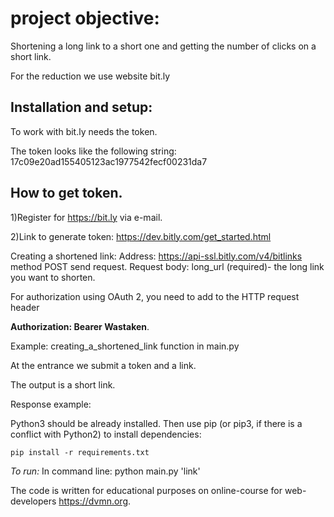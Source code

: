 project objective:
=====================
Shortening a long link to a short one and getting the number of clicks on a short link.

For the reduction we use website bit.ly

Installation and setup:
-----------------------------------
To work with bit.ly needs the token.

The token looks like the following string: 17c09e20ad155405123ac1977542fecf00231da7

How to get token.
-----------------------------------

 1)Register for https://bit.ly via e-mail.
 
 2)Link to generate token: https://dev.bitly.com/get_started.html
 
Creating a shortened link:
 Address: https://api-ssl.bitly.com/v4/bitlinks method POST send request.
 Request body: long_url (required)- the long link you want to shorten.
 
 For authorization using OAuth 2, you need to add to the HTTP request header
 
 **Authorization: Bearer Wastaken**.
 
 Example: 
 creating_a_shortened_link function in main.py
 
 At the entrance we submit a token and a link.
 
 The output is a short link.
 
 Response example:

Python3 should be already installed. 
Then use pip (or pip3, if there is a conflict with Python2) to install dependencies:

```
pip install -r requirements.txt
```

*To run:* In command line: python main.py 'link'

The code is written for educational purposes on online-course for web-developers https://dvmn.org.
